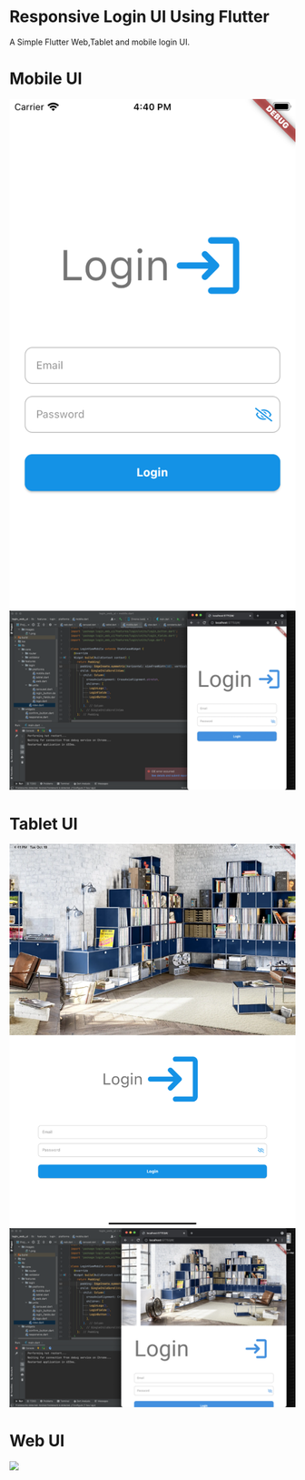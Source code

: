 # Responsive Login UI Using Flutter

A Simple Flutter Web,Tablet and mobile login UI.

# Mobile UI
![](readme_images/mobile_mobile.png)
![](readme_images/mobile_web.png)

# Tablet UI
![](readme_images/tablet_tablet.png)
![](readme_images/tablet_web.png)

# Web UI
![](readme_images/web_web.png)
